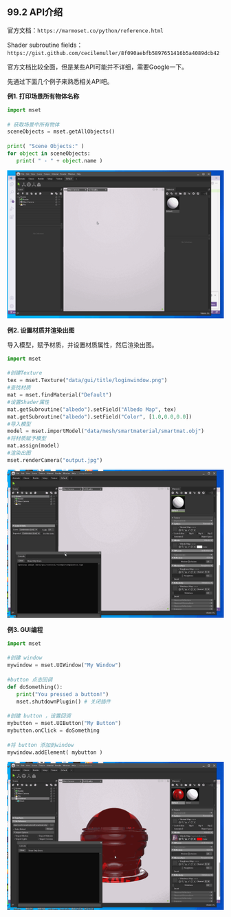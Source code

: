 ﻿## 99.2 API介绍

官方文档：`https://marmoset.co/python/reference.html`

Shader subroutine fields：`https://gist.github.com/cecilemuller/8f090aebfb5897651416b5a4089dcb42`

官方文档比较全面，但是某些API可能并不详细，需要Google一下。

先通过下面几个例子来熟悉相关API吧。

<b>例1. 打印场景所有物体名称</b>

```python
import mset

# 获取场景中所有物体
sceneObjects = mset.getAllObjects()

print( "Scene Objects:" )
for object in sceneObjects:
   print( " - " + object.name )
```

![](../../imgs/toolbag_dev/test_api/print_scene_list.gif)


<b>例2. 设置材质并渲染出图</b>

导入模型，赋予材质，并设置材质属性，然后渲染出图。

```python
import mset

#创建Texture
tex = mset.Texture("data/gui/title/loginwindow.png")
#查找材质
mat = mset.findMaterial("Default")
#设置Shader属性
mat.getSubroutine("albedo").setField("Albedo Map", tex)
mat.getSubroutine("albedo").setField("Color", [1.0,0.0,0.0])
#导入模型
model = mset.importModel("data/mesh/smartmaterial/smartmat.obj")
#将材质赋予模型
mat.assign(model)
#渲染出图
mset.renderCamera("output.jpg")
```

![](../../imgs/toolbag_dev/test_api/set_mat_tex_color.gif)

<b>例3. GUI编程</b>

```python
import mset

#创建 window
mywindow = mset.UIWindow("My Window")

#button 点击回调
def doSomething():
   print("You pressed a button!")
   mset.shutdownPlugin() # 关闭插件

#创建 button ，设置回调
mybutton = mset.UIButton("My Button")
mybutton.onClick = doSomething

#将 button 添加到window
mywindow.addElement( mybutton )
```

![](../../imgs/toolbag_dev/test_api/py_ui.gif)



